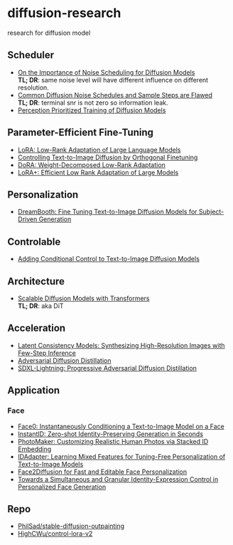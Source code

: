 # diffusion-research
research for diffusion model

## Scheduler
- [On the Importance of Noise Scheduling for Diffusion Models](https://arxiv.org/abs/2301.10972)  
**TL; DR**: same noise level will have different influence on different resolution.
- [Common Diffusion Noise Schedules and Sample Steps are Flawed](https://arxiv.org/abs/2305.08891)  
**TL; DR**: terminal snr is not zero so information leak.
- [Perception Prioritized Training of Diffusion Models](https://arxiv.org/abs/2204.00227)

## Parameter-Efficient Fine-Tuning
- [LoRA: Low-Rank Adaptation of Large Language Models](https://arxiv.org/abs/2106.09685)
- [Controlling Text-to-Image Diffusion by Orthogonal Finetuning](https://arxiv.org/abs/2306.07280)
- [DoRA: Weight-Decomposed Low-Rank Adaptation](https://arxiv.org/abs/2402.09353)
- [LoRA+: Efficient Low Rank Adaptation of Large Models](https://arxiv.org/abs/2402.12354)

## Personalization
- [DreamBooth: Fine Tuning Text-to-Image Diffusion Models for Subject-Driven Generation](https://arxiv.org/abs/2208.12242v2)

## Controlable
- [Adding Conditional Control to Text-to-Image Diffusion Models](https://arxiv.org/abs/2302.05543)

## Architecture
- [Scalable Diffusion Models with Transformers](https://arxiv.org/abs/2212.09748)  
**TL; DR**: aka DiT

## Acceleration
- [Latent Consistency Models: Synthesizing High-Resolution Images with Few-Step Inference](https://arxiv.org/abs/2310.04378)
- [Adversarial Diffusion Distillation](https://arxiv.org/abs/2311.17042)
- [SDXL-Lightning: Progressive Adversarial Diffusion Distillation](https://arxiv.org/abs/2402.13929)


## Application
### Face
- [Face0: Instantaneously Conditioning a Text-to-Image Model on a Face](https://arxiv.org/abs/2306.06638)
- [InstantID: Zero-shot Identity-Preserving Generation in Seconds](https://arxiv.org/abs/2401.07519)
- [PhotoMaker: Customizing Realistic Human Photos via Stacked ID Embedding](https://arxiv.org/abs/2312.04461)
- [IDAdapter: Learning Mixed Features for Tuning-Free Personalization of Text-to-Image Models](https://arxiv.org/abs/2403.13535)
- [Face2Diffusion for Fast and Editable Face Personalization](https://arxiv.org/abs/2403.05094)
- [Towards a Simultaneous and Granular Identity-Expression Control in Personalized Face Generation](https://arxiv.org/abs/2401.01207)

## Repo
- [PhilSad/stable-diffusion-outpainting](https://github.com/PhilSad/stable-diffusion-outpainting)
- [HighCWu/control-lora-v2](https://github.com/HighCWu/control-lora-v2)
